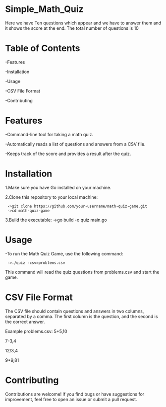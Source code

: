 # Simple_Math_Quiz
Here we have Ten questions which appear and we have to answer them and it shows the score at the end. The total number of questions is 10
# Table of Contents
-Features 

-Installation

-Usage

-CSV File Format

-Contributing


# Features
-Command-line tool for taking a math quiz.

-Automatically reads a list of questions and answers from a CSV file.

-Keeps track of the score and provides a result after the quiz.

# Installation
1.Make sure you have Go installed on your machine.

2.Clone this repository to your local machine:

     ->git clone https://github.com/your-username/math-quiz-game.git
     ->cd math-quiz-game
     
3.Build the executable:
     ->go build -o quiz main.go
     
# Usage 
-To run the Math Quiz Game, use the following command:

     ->./quiz -csv=problems.csv
     
This command will read the quiz questions from problems.csv and start the game.     

# CSV File Format
The CSV file should contain questions and answers in two columns, separated by a comma. The first column is the question, and the second is the correct answer.

Example problems.csv:
5+5,10

7-3,4

12/3,4

9*9,81

# Contributing
Contributions are welcome! If you find bugs or have suggestions for improvement, feel free to open an issue or submit a pull request.
